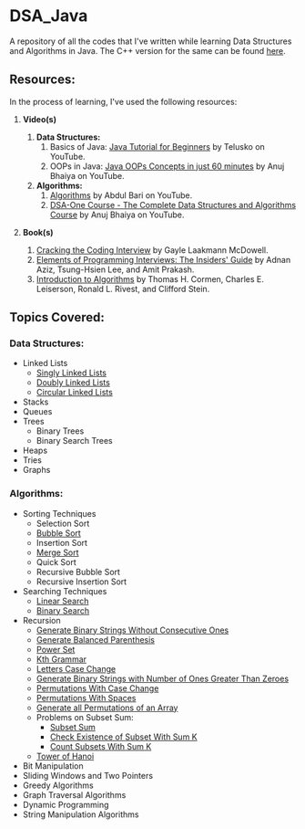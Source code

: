 # DSA_Java
A repository of all the codes that I've written while learning Data Structures and Algorithms in Java. The C++ version for the same can be found [here](https://github.com/AdinotAadi/DSA_CPP).

## Resources:
In the process of learning, I've used the following resources:
1. **Video(s)**
    1. **Data Structures:**
        1. Basics of Java: [Java Tutorial for Beginners](https://www.youtube.com/watch?v=BGTx91t8q50&t=2167s) by Telusko on YouTube.
        2. OOPs in Java: [Java OOPs Concepts in just 60 minutes](https://www.youtube.com/watch?v=a199KZGMNxk&t=6s&pp=ygUJamF2YSBvb3Bz) by Anuj Bhaiya on YouTube.
    2. **Algorithms:**
        1. [Algorithms](https://www.youtube.com/playlist?list=PLDN4rrl48XKpZkf03iYFl-O29szjTrs_O) by Abdul Bari on YouTube.
        2. [DSA-One Course - The Complete Data Structures and Algorithms Course](https://www.youtube.com/playlist?list=PLUcsbZa0qzu3yNzzAxgvSgRobdUUJvz7p) by Anuj Bhaiya on YouTube.

2. **Book(s)**
    1. [Cracking the Coding Interview](http://www.crackingthecodinginterview.com/) by Gayle Laakmann McDowell.
    2. [Elements of Programming Interviews: The Insiders' Guide](https://elementsofprogramminginterviews.com/) by Adnan Aziz, Tsung-Hsien Lee, and Amit Prakash.
    3. [Introduction to Algorithms](https://mitpress.mit.edu/books/introduction-algorithms-third-edition) by Thomas H. Cormen, Charles E. Leiserson, Ronald L. Rivest, and Clifford Stein.

## Topics Covered:
### Data Structures:
- Linked Lists
    - [Singly Linked Lists](./src/Data%20Structures/linkedLists/SLL.java)
    - [Doubly Linked Lists](./src/Data%20Structures/linkedLists/DLL.java)
    - [Circular Linked Lists](./src/Data%20Structures/linkedLists/CSLL.java)
- Stacks
- Queues
- Trees
    - Binary Trees
    - Binary Search Trees
- Heaps
- Tries
- Graphs

### Algorithms:
- Sorting Techniques
    - Selection Sort
    - [Bubble Sort](./src/Algorithms/Sorting/BubbleSort/BubbleSort.java)
    - Insertion Sort
    - [Merge Sort](./src/Algorithms/Sorting/MergeSort/MergeSort.java)
    - Quick Sort
    - Recursive Bubble Sort
    - Recursive Insertion Sort
- Searching Techniques
    - [Linear Search](./src/Algorithms/Searching/LinearSearch/LinearSearch.java)
    - [Binary Search](./src/Algorithms/Searching/BinarySearch/BinarySearch.java)
- Recursion
    - [Generate Binary Strings Without Consecutive Ones](./src/Algorithms/Recursion/BinaryStringsWithoutConsecutiveOnes/GenerateBinaryStrings.java)
    - [Generate Balanced Parenthesis](./src/Algorithms/Recursion/GenerateBalancedParanthesis/GenerateParanthesis.java)
    - [Power Set](./src/Algorithms/Recursion/GenerateSubsets/PowerSet.java)
    - [Kth Grammar](./src/Algorithms/Recursion/KthGrammar/kthGrammar.java)
    - [Letters Case Change](./src/Algorithms/Recursion/LetterCaseChange/LettersCaseChange.java)
    - [Generate Binary Strings with Number of Ones Greater Than Zeroes](./src/Algorithms/Recursion/NumberOfOnesGreaterThanZeroes/GenerateBinaryStrings.java)
    - [Permutations With Case Change](./src/Algorithms/Recursion/PermutationWithCaseChange/PermutationsWithCaseChange.java)
    - [Permutations With Spaces](./src/Algorithms/Recursion/PermutationWithSpaces/PermutationsWithSpaces.java)
    - [Generate all Permutations of an Array](./src/Algorithms/Recursion/AllPermutationsOfArray/GenerateAllPermutationsOfGivenArray.java)
    - Problems on Subset Sum:
        - [Subset Sum](./src/Algorithms/Recursion/SubsetSum/SubsetWithSumK.java)
        - [Check Existence of Subset With Sum K](./src/Algorithms/Recursion/SubsetSum/CheckExistanceOfSubsetWithSumK.java)
        - [Count Subsets With Sum K](./src/Algorithms/Recursion/SubsetSum/CountSubsetsWithSumK.java)
    - [Tower of Hanoi](./src/Algorithms/Recursion/TowerOfHanoi/towerOfHanoi.java)
- Bit Manipulation
- Sliding Windows and Two Pointers
- Greedy Algorithms
- Graph Traversal Algorithms
- Dynamic Programming
- String Manipulation Algorithms
